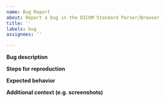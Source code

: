```yaml
---
name: Bug Report
about: Report a bug in the DICOM Standard Parser/Browser
title: ''
labels: bug
assignees: ''

---
```


<!-- 
Thank you for taking the time to file a bug report. 
Please fill in the fields below, deleting the sections that 
don't apply to your issue. You can view the final output
by clicking the preview button above.

If you are reporting a bug with the DICOM Standard Browser (dicom.innolitics.com), please add the `browser` label to the issue.

Note: This is a comment, and won't appear in the output.
-->

**Bug description**


**Steps for reproduction**


**Expected behavior**


**Additional context (e.g. screenshots)**
